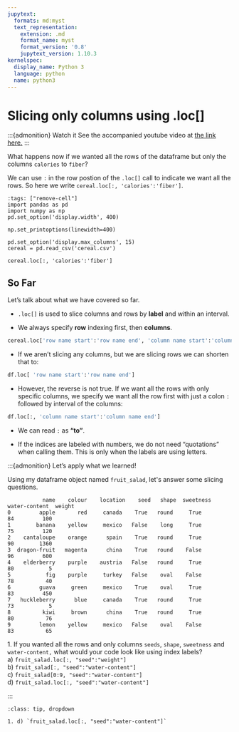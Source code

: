 ```yaml
---
jupytext:
  formats: md:myst
  text_representation:
    extension: .md
    format_name: myst
    format_version: '0.8'
    jupytext_version: 1.10.3
kernelspec:
  display_name: Python 3
  language: python
  name: python3
---
```


# Slicing only columns using .loc\[\]

:::{admonition} Watch it
See the accompanied youtube video at <a href="https://www.youtube.com/embed/W88f5DAl9hk?start=651&end=758" target="_blank">the link here.</a>
:::

What happens now if we wanted all the rows of the dataframe but only the
columns `calories` to `fiber`?

We can use `:` in the row postion of the `.loc[]` call to indicate we
want all the rows. So here we write `cereal.loc[:, 'calories':'fiber']`.

```{code-cell} ipython3
:tags: ["remove-cell"]
import pandas as pd
import numpy as np
pd.set_option('display.width', 400)

np.set_printoptions(linewidth=400)

pd.set_option('display.max_columns', 15)
cereal = pd.read_csv('cereal.csv')
```

```{code-cell} ipython3
cereal.loc[:, 'calories':'fiber']
```


## So Far

Let’s talk about what we have covered so far.

- `.loc[]` is used to slice columns and rows by **label** and within
    an interval.

- We always specify **row** indexing first, then **columns**.


``` python
cereal.loc['row name start':'row name end', 'column name start':'column name end']
```

- If we aren’t slicing any columns, but we are slicing rows we can
    shorten that to:

``` python
df.loc[ 'row name start':'row name end']
```

- However, the reverse is not true. If we want all the rows with only
    specific columns, we specify we want all the row first with just a
    colon `:` followed by interval of the columns:

``` python
df.loc[:, 'column name start':'column name end']
```

- We can read `:` as **“to”**.

- If the indices are labeled with numbers, we do not need “quotations”
    when calling them. This is only when the labels are using letters.

:::{admonition} Let’s apply what we learned!

Using my dataframe object named `fruit_salad`, let's answer some slicing questions.

```out
           name    colour    location    seed   shape  sweetness   water-content  weight
0         apple       red     canada    True   round     True          84         100
1        banana    yellow     mexico   False    long     True          75         120
2    cantaloupe    orange      spain    True   round     True          90        1360
3  dragon-fruit   magenta      china    True   round    False          96         600
4    elderberry    purple    austria   False   round     True          80           5
5           fig    purple     turkey   False    oval    False          78          40
6         guava     green     mexico    True    oval     True          83         450
7   huckleberry      blue     canada    True   round     True          73           5
8          kiwi     brown      china    True   round     True          80          76
9         lemon    yellow     mexico   False    oval    False          83          65
```

1\. If you wanted all the rows and only columns `seeds`, `shape`, `sweetness` and `water-content,` what would your code look like using index labels?                     
a) `fruit_salad.loc[:, "seed":"weight"]`            
b) `fruit_salad[:, "seed":"water-content"]`            
c) `fruit_salad[0:9, "seed":"water-content"]`             
d) `fruit_salad.loc[:, "seed":"water-content"]`                        

:::

```{admonition} Solutions!
:class: tip, dropdown

1. d) `fruit_salad.loc[:, "seed":"water-content"]`           

```

